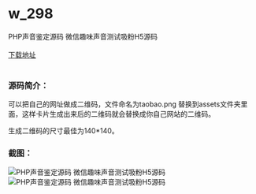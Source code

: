 # w_298
PHP声音鉴定源码 微信趣味声音测试吸粉H5源码
<br/></br>
[下载地址](https://www.uuid2.com/298.html "下载地址")
<br/></br>
<h3>源码简介：</h3>
<p>可以把自己的网址做成二维码，文件命名为taobao.png 替换到assets文件夹里面，这样卡片生成出来后的二维码就会替换成你自己网站的二维码。<p>
<p>生成二维码的尺寸最佳为140*140。<p>
<p>  <p>
<h3>截图：</h3>
<img src="https://www.uuid2.com/wp-content/uploads/img/202105/ba1f4fd871.jpg" alt="PHP声音鉴定源码 微信趣味声音测试吸粉H5源码"><img src="https://www.uuid2.com/wp-content/uploads/img/202105/ba1f4fd354.jpg" alt="PHP声音鉴定源码 微信趣味声音测试吸粉H5源码">
